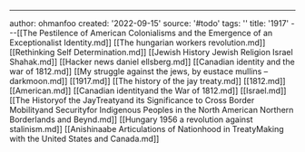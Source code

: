 ---
author: ohmanfoo
created: '2022-09-15'
source: '#todo'
tags: ''
title: '1917'
---[[The Pestilence of American Colonialisms and the Emergence of an Exceptionalist Identity.md]]
[[The hungarian workers revolution.md]]
[[Rethinking Self Determination.md]]
[[Jewish History Jewish Religion Israel Shahak.md]]
[[Hacker news daniel ellsberg.md]]
[[Canadian identity and the war of 1812.md]]
[[My struggle against the jews, by eustace mullins – darkmoon.md]]
[[1917.md]]
[[The history of the jay treaty.md]]
[[1812.md]]
[[American.md]]
[[Canadian identityand the War of 1812.md]]
[[Israel.md]]
[[The Historyof the JayTreatyand its Significance to Cross Border Mobilityand Securityfor Indigenous Peoples in the North American Northern Borderlands and Beynd.md]]
[[Hungary 1956 a revolution against stalinism.md]]
[[Anishinaabe Articulations of Nationhood in TreatyMaking with the United States and Canada.md]]
